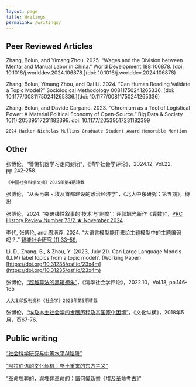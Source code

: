 ```yaml
---
layout: page
title: Writings
permalink: /writings/
---
```


## Peer Reviewed Articles

Zhang, Bolun, and Yimang Zhou. 2025. “Wages and the Division between Mental and Manual Labor in China.” World Development 188:106878. [doi: 10.1016/j.worlddev.2024.106878.](doi: 10.1016/j.worlddev.2024.106878)

Zhang, Bolun, Yimang Zhou, and Dai Li. 2024. “Can Human Reading Validate a Topic Model?” Sociological Methodology 00811750241265336. [doi: 10.1177/00811750241265336.](doi: 10.1177/00811750241265336)

Zhang, Bolun, and Davide Carpano. 2023. “Chromium as a Tool of Logistical Power: A Material Political Economy of Open-Source.” Big Data & Society 10(1):20539517231182399. doi: [10.1177/20539517231182399](https://doi.org/10.1177/20539517231182399)

    2024 Hacker-Nicholas Mullins Graduate Student Award Honorable Mention

## Other

张博伦，“警惕机器学习走向封闭”，《清华社会学评论》，2024.12, Vol.22, pp.242-258.

    《中国社会科学文摘》2025年第4期转载

张博伦，“从头再来 - 埃及首都建设的政治经济学”，《北大中东研究：第五期》，待出

张博伦，2024. “突破线性叙事的‘技术’与‘制度’：评郭旭光新作《算数》”，[PRC History Review Number 73/2 ★ November 2024](https://networks.h-net.org/sites/default/files/2024-11/Number%2073%3A2%20%E2%98%85%20November%202024.pdf#page=6.86)

李代, 张博伦, and 周浥莽. 2024. “大语言模型能用来给主题模型中的主题编码吗？.” [智能社会研究 (1):33–59.](https://www.jis.ac.cn/CN/Y2024/V3/I1/33)

Li, D., Zhang, B., & Zhou, Y. (2023, July 21). Can Large Language Models (LLM) label topics from a topic model?. (Working Paper) [https://doi.org/10.31235/osf.io/23x4m](https://doi.org/10.31235/osf.io/23x4m)

张博伦，[“超越算法的黑箱想象”](https://www.jikan.com.cn/aD/a?id=3050071&pN=%25E6%25B8%2585%25E5%258D%258E%25E7%25A4%25BE%25E4%25BC%259A%25E5%25AD%25A6%25E8%25AF%2584%25E8%25AE%25BA%2520%25E7%25AC%25AC%25E5%258D%2581%25E5%2585%25AB%25E8%25BE%2591)，《清华社会学评论》，2022.10，Vol.18, pp.146-165

    人大复印报刊资料《社会学》2023年第5期转载

张博伦，[“埃及本土社会学的发展历程及其国家化困境”](https://www.nssd.cn/html/1/156/159/index.html?lngId=676513696)，《文化纵横》，2018年5月，页67-76.

## Public writing

[“社会科学研究与中等水平AI陷阱”](https://mp.weixin.qq.com/s/0Vk7djMHDijN7lx7I_2GXw)

[“阿拉伯语的文化危机：卷土重来的东方主义”](https://www.thepaper.cn/newsDetail_forward_2133541)

[“革命埋葬的，與埋葬革命的：讀何偉新書《埃及革命考古》”](https://theinitium.com/article/20190706-book-peter-hessler/)